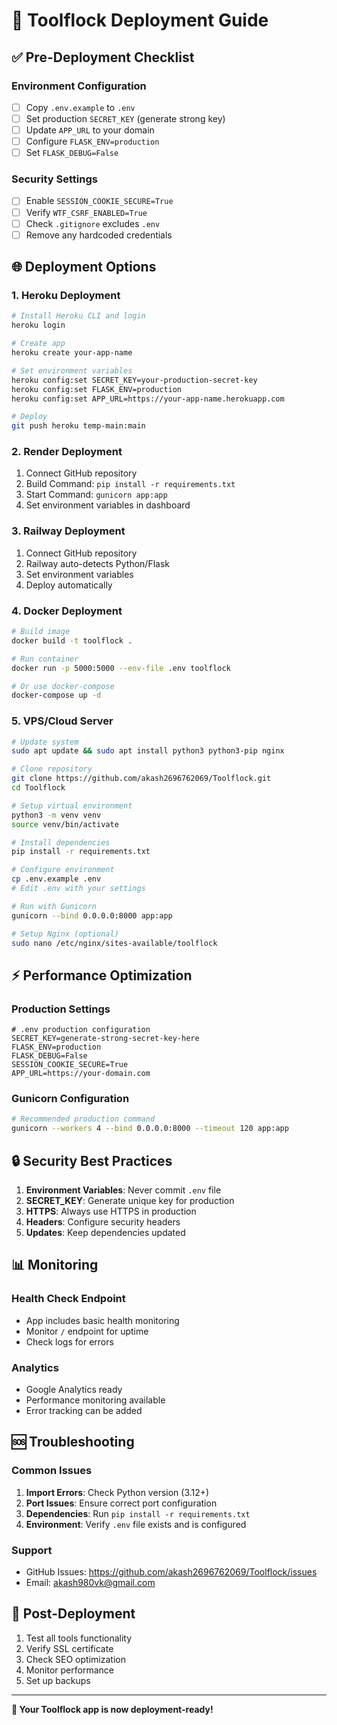 # 🚀 Toolflock Deployment Guide

## ✅ Pre-Deployment Checklist

### Environment Configuration
- [ ] Copy `.env.example` to `.env`
- [ ] Set production `SECRET_KEY` (generate strong key)
- [ ] Update `APP_URL` to your domain
- [ ] Configure `FLASK_ENV=production`
- [ ] Set `FLASK_DEBUG=False`

### Security Settings
- [ ] Enable `SESSION_COOKIE_SECURE=True`
- [ ] Verify `WTF_CSRF_ENABLED=True`
- [ ] Check `.gitignore` excludes `.env`
- [ ] Remove any hardcoded credentials

## 🌐 Deployment Options

### 1. Heroku Deployment
```bash
# Install Heroku CLI and login
heroku login

# Create app
heroku create your-app-name

# Set environment variables
heroku config:set SECRET_KEY=your-production-secret-key
heroku config:set FLASK_ENV=production
heroku config:set APP_URL=https://your-app-name.herokuapp.com

# Deploy
git push heroku temp-main:main
```

### 2. Render Deployment
1. Connect GitHub repository
2. Build Command: `pip install -r requirements.txt`
3. Start Command: `gunicorn app:app`
4. Set environment variables in dashboard

### 3. Railway Deployment
1. Connect GitHub repository
2. Railway auto-detects Python/Flask
3. Set environment variables
4. Deploy automatically

### 4. Docker Deployment
```bash
# Build image
docker build -t toolflock .

# Run container
docker run -p 5000:5000 --env-file .env toolflock

# Or use docker-compose
docker-compose up -d
```

### 5. VPS/Cloud Server
```bash
# Update system
sudo apt update && sudo apt install python3 python3-pip nginx

# Clone repository
git clone https://github.com/akash2696762069/Toolflock.git
cd Toolflock

# Setup virtual environment
python3 -m venv venv
source venv/bin/activate

# Install dependencies
pip install -r requirements.txt

# Configure environment
cp .env.example .env
# Edit .env with your settings

# Run with Gunicorn
gunicorn --bind 0.0.0.0:8000 app:app

# Setup Nginx (optional)
sudo nano /etc/nginx/sites-available/toolflock
```

## ⚡ Performance Optimization

### Production Settings
```env
# .env production configuration
SECRET_KEY=generate-strong-secret-key-here
FLASK_ENV=production
FLASK_DEBUG=False
SESSION_COOKIE_SECURE=True
APP_URL=https://your-domain.com
```

### Gunicorn Configuration
```bash
# Recommended production command
gunicorn --workers 4 --bind 0.0.0.0:8000 --timeout 120 app:app
```

## 🔒 Security Best Practices

1. **Environment Variables**: Never commit `.env` file
2. **SECRET_KEY**: Generate unique key for production
3. **HTTPS**: Always use HTTPS in production
4. **Headers**: Configure security headers
5. **Updates**: Keep dependencies updated

## 📊 Monitoring

### Health Check Endpoint
- App includes basic health monitoring
- Monitor `/` endpoint for uptime
- Check logs for errors

### Analytics
- Google Analytics ready
- Performance monitoring available
- Error tracking can be added

## 🆘 Troubleshooting

### Common Issues
1. **Import Errors**: Check Python version (3.12+)
2. **Port Issues**: Ensure correct port configuration
3. **Dependencies**: Run `pip install -r requirements.txt`
4. **Environment**: Verify `.env` file exists and is configured

### Support
- GitHub Issues: https://github.com/akash2696762069/Toolflock/issues
- Email: akash980vk@gmail.com

## 📝 Post-Deployment

1. Test all tools functionality
2. Verify SSL certificate
3. Check SEO optimization
4. Monitor performance
5. Set up backups

---

**🎯 Your Toolflock app is now deployment-ready!**